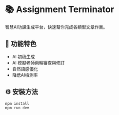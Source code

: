 # 📚 Assignment Terminator

智慧AI功課生成平台，快速幫你完成各類型文章作業。

## 🚀 功能特色
- AI 初稿生成
- AI 模擬老師兩輪審查與修訂
- 自然語感優化
- 降低AI檢測率

## ⚙️ 安裝方法

```bash
npm install
npm run dev
